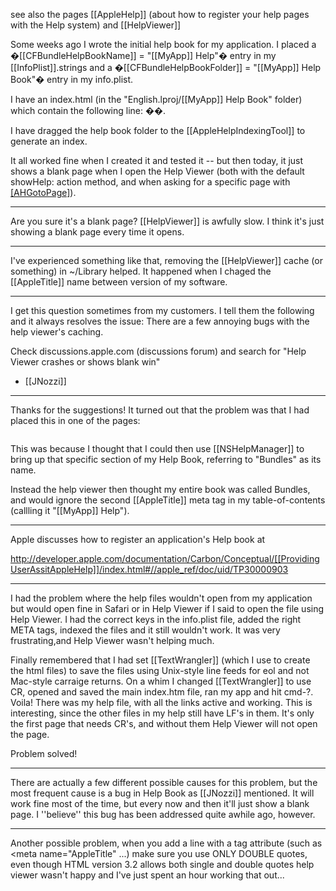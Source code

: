  see also the pages [[AppleHelp]] (about how to register your help pages with the Help system) and [[HelpViewer]]

Some weeks ago I wrote the initial help book for my application. I placed a �[[CFBundleHelpBookName]] = "[[MyApp]] Help"� entry in my [[InfoPlist]].strings and a �[[CFBundleHelpBookFolder]] = "[[MyApp]] Help Book"� entry in my info.plist.

I have an index.html (in the "English.lproj/[[MyApp]] Help Book" folder) which contain the following line: �<meta name="[[AppleTitle]]" content="[[MyApp]] Help">�.

I have dragged the help book folder to the [[AppleHelpIndexingTool]] to generate an index.

It all worked fine when I created it and tested it -- but then today, it just shows a blank page when I open the Help Viewer (both with the default showHelp: action method, and when asking for a specific page with [[AHGotoPage]]()).

----

Are you sure it's a blank page? [[HelpViewer]] is awfully slow. I think it's just showing a blank page every time it opens.

----

I've experienced something like that, removing the [[HelpViewer]] cache (or something) in ~/Library helped. It happened when I chaged the [[AppleTitle]] name between version of my software.

----

I get this question sometimes from my customers. I tell them the following and it always resolves the issue: There are a few annoying bugs with the help viewer's caching.

Check discussions.apple.com (discussions forum) and search for "Help Viewer crashes or shows blank win"

 - [[JNozzi]]

----

Thanks for the suggestions! It turned out that the problem was that I had placed this in one of the pages:
<code>
<meta name="[[AppleTitle]]" content="Bundles">
</code>

This was because I thought that I could then use [[NSHelpManager]] to bring up that specific section of my Help Book, referring to "Bundles" as its name.

Instead the help viewer then thought my entire book was called Bundles, and would ignore the second [[AppleTitle]] meta tag in my table-of-contents (callling it "[[MyApp]] Help").

----

Apple discusses how to register an application's Help book at 

http://developer.apple.com/documentation/Carbon/Conceptual/[[ProvidingUserAssitAppleHelp]]/index.html#//apple_ref/doc/uid/TP30000903

----

I had the problem where the help files wouldn't open from my application but would open fine in Safari or in Help Viewer if I said to open the file using Help Viewer. I had the correct keys in the info.plist file, added the right META tags, indexed the files and it still wouldn't work. It was very frustrating,and Help Viewer wasn't helping much.

Finally remembered that I had set [[TextWrangler]] (which I use to create the html files) to save the files using Unix-style line feeds for eol and not Mac-style carraige returns. On a whim I changed [[TextWrangler]] to use CR, opened and saved the main index.htm file, ran my app and hit cmd-?. Voila! There was my help file, with all the links active and working. This is interesting, since the other files in my help still have LF's in them. It's only the first page that needs CR's, and without them Help Viewer will not open the page.

Problem solved!

----

There are actually a few different possible causes for this problem, but the most frequent cause is a bug in Help Book as [[JNozzi]] mentioned. It will work fine most of the time, but every now and then it'll just show a blank page. I ''believe'' this bug has been addressed quite awhile ago, however.

----

Another possible problem, when you add a line with a tag attribute (such as <meta name="A<nowiki/>ppleTitle" ...) make sure you use ONLY DOUBLE quotes, even though HTML version 3.2 allows both single and double quotes help viewer wasn't happy and I've just spent an hour working that out...